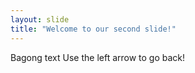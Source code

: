 ```yaml
---
layout: slide
title: "Welcome to our second slide!"
---
```

Bagong text
Use the left arrow to go back!
